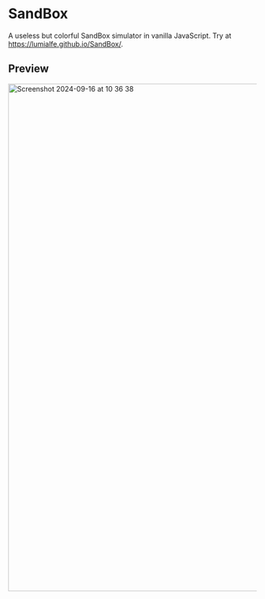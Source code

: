 # SandBox
A useless but colorful SandBox simulator in vanilla JavaScript.
Try at https://lumialfe.github.io/SandBox/.

## Preview
<img width="1029" alt="Screenshot 2024-09-16 at 10 36 38" src="https://github.com/user-attachments/assets/4ee75750-9e47-426e-854b-9530c9f7737b">
